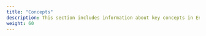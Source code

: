 ```yaml
---
title: "Concepts"
description: This section includes information about key concepts in Envoy Gateway.
weight: 60
---
```

